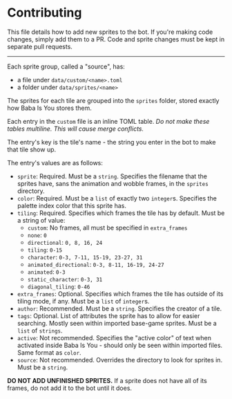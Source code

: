 # Contributing

This file details how to add new sprites to the bot.
If you're making code changes, simply add them to a PR.
Code and sprite changes must be kept in separate pull requests.

---

Each sprite group, called a "source", has:
- a file under `data/custom/<name>.toml`
- a folder under `data/sprites/<name>`

The sprites for each tile are grouped into the `sprites` folder, stored exactly how Baba Is You stores them.

Each entry in the `custom` file is an inline TOML table.
_Do not make these tables multiline. This will cause merge conflicts._

The entry's key is the tile's name - 
the string you enter in the bot to make that tile show up.

The entry's values are as follows:
- `sprite`: Required. Must be a `string`. Specifies the filename that the sprites have, sans the animation and wobble frames, in the `sprites` directory.
- `color`: Required. Must be a `list` of exactly two `integer`s. Specifies the palette index color that this sprite has.
- `tiling`: Required. Specifies which frames the tile has by default. Must be a string of value:
  - `custom`: No frames, all must be specified in `extra_frames`
  - `none`: `0`
  - `directional`: `0, 8, 16, 24`
  - `tiling`: `0-15`
  - `character`: `0-3, 7-11, 15-19, 23-27, 31`
  - `animated_directional`: `0-3, 8-11, 16-19, 24-27`
  - `animated`: `0-3`
  - `static_character`: `0-3, 31`
  - `diagonal_tiling`: `0-46`
- `extra_frames`: Optional. Specifies which frames the tile has outside of its tiling mode, if any. Must be a `list` of `integer`s.
- `author`: Recommended. Must be a `string`. Specifies the creator of a tile.
- `tags`: Optional. List of attributes the sprite has to allow for easier searching. Mostly seen within imported base-game sprites. Must be a `list` of `strings`.
- `active`: Not recommended. Specifies the "active color" of text when activated inside Baba Is You - should only be seen within imported files. Same format as `color`.
- `source`: Not recommended. Overrides the directory to look for sprites in. Must be a `string`.

**DO NOT ADD UNFINISHED SPRITES.**
If a sprite does not have all of its frames, do not add it to the bot until it does.
